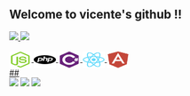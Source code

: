 ## Welcome to vicente's github !!
<div>
  <a href="https://github.com/G4lile00">
  <img height="160em"  src="https://github-readme-stats.vercel.app/api?username=G4lile00&show_icons=true&theme=radical&include_all_commits=true&count_private=true"/>
  <img height="160em" src="https://github-readme-stats.vercel.app/api/top-langs/?username=G4lile00&layout=compact&langs_count=7&theme=radical"/>
</div>
  <div style="display: inline_block"><br>
   <img align="center" alt="nodejs" height="30" width="40" src="https://raw.githubusercontent.com/devicons/devicon/master/icons/nodejs/nodejs-original.svg">
  <img align="center" alt="php" height="30" width="40" src="https://raw.githubusercontent.com/devicons/devicon/master/icons/php/php-plain.svg">
  <img align="center" alt="csharp" height="30" width="40" src="https://raw.githubusercontent.com/devicons/devicon/master/icons/csharp/csharp-plain.svg">
  <img align="center" alt="react" height="30" width="40" src="https://raw.githubusercontent.com/devicons/devicon/master/icons/react/react-original.svg">
  <img align="center" alt="angular" height="30" width="40" src="https://raw.githubusercontent.com/devicons/devicon/master/icons/angularjs/angularjs-plain.svg">
</div>
##

<div> 
  <a href="https://instagram.com/vicente047_" target="_blank"><img src="https://img.shields.io/badge/-Instagram-%23E4405F?style=for-the-badge&logo=instagram&logoColor=white" target="_blank"></a>
  <a href = "mailto:g4lile000@gmail.com"><img src="https://img.shields.io/badge/-Gmail-%23333?style=for-the-badge&logo=gmail&logoColor=white" target="_blank"></a>
  <a href="https://api.whatsapp.com/send?phone=+5547991271110&text=Ola%20Vitor!!" target="_blank"><img src="https://img.shields.io/badge/WhatsApp-25D366?style=for-the-badge&logo=whatsapp&logoColor=white" target="_blank"></a> 
 
</div>

